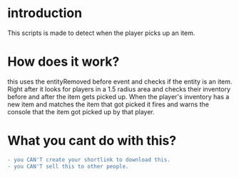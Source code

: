 # introduction
This scripts is made to detect when the player picks up an item.

# How does it work?

this uses the entityRemoved before event and checks if the entity is an item.
Right after it looks for players in a 1.5 radius area and checks their inventory before and after the item gets picked up.
When the player's inventory has a new item and matches the item that got picked it fires and warns the console that the item got picked up by that player.

# What you cant do with this?
```diff
- you CAN'T create your shortlink to download this.
- you CAN'T sell this to other people.
```

